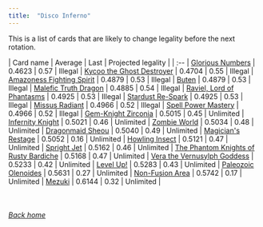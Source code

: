 ```yaml
---
title:  "Disco Inferno"
---
```


This is a list of cards that are likely to change legality before the next rotation.

| Card name | Average | Last | Projected legality |
| :-- |
[Glorious Numbers](https://db.ygoprodeck.com/card/?search=Glorious%20Numbers) | 0.4623 | 0.57 | Illegal |
[Kycoo the Ghost Destroyer](https://db.ygoprodeck.com/card/?search=Kycoo%20the%20Ghost%20Destroyer) | 0.4704 | 0.55 | Illegal |
[Amazoness Fighting Spirit](https://db.ygoprodeck.com/card/?search=Amazoness%20Fighting%20Spirit) | 0.4879 | 0.53 | Illegal |
[Buten](https://db.ygoprodeck.com/card/?search=Buten) | 0.4879 | 0.53 | Illegal |
[Malefic Truth Dragon](https://db.ygoprodeck.com/card/?search=Malefic%20Truth%20Dragon) | 0.4885 | 0.54 | Illegal |
[Raviel, Lord of Phantasms](https://db.ygoprodeck.com/card/?search=Raviel,%20Lord%20of%20Phantasms) | 0.4925 | 0.53 | Illegal |
[Stardust Re-Spark](https://db.ygoprodeck.com/card/?search=Stardust%20Re-Spark) | 0.4925 | 0.53 | Illegal |
[Missus Radiant](https://db.ygoprodeck.com/card/?search=Missus%20Radiant) | 0.4966 | 0.52 | Illegal |
[Spell Power Mastery](https://db.ygoprodeck.com/card/?search=Spell%20Power%20Mastery) | 0.4966 | 0.52 | Illegal |
[Gem-Knight Zirconia](https://db.ygoprodeck.com/card/?search=Gem-Knight%20Zirconia) | 0.5015 | 0.45 | Unlimited |
[Infernity Knight](https://db.ygoprodeck.com/card/?search=Infernity%20Knight) | 0.5021 | 0.46 | Unlimited |
[Zombie World](https://db.ygoprodeck.com/card/?search=Zombie%20World) | 0.5034 | 0.48 | Unlimited |
[Dragonmaid Sheou](https://db.ygoprodeck.com/card/?search=Dragonmaid%20Sheou) | 0.5040 | 0.49 | Unlimited |
[Magician's Restage](https://db.ygoprodeck.com/card/?search=Magician's%20Restage) | 0.5052 | 0.16 | Unlimited |
[Howling Insect](https://db.ygoprodeck.com/card/?search=Howling%20Insect) | 0.5121 | 0.47 | Unlimited |
[Spright Jet](https://db.ygoprodeck.com/card/?search=Spright%20Jet) | 0.5162 | 0.46 | Unlimited |
[The Phantom Knights of Rusty Bardiche](https://db.ygoprodeck.com/card/?search=The%20Phantom%20Knights%20of%20Rusty%20Bardiche) | 0.5168 | 0.47 | Unlimited |
[Vera the Vernusylph Goddess](https://db.ygoprodeck.com/card/?search=Vera%20the%20Vernusylph%20Goddess) | 0.5233 | 0.42 | Unlimited |
[Level Up!](https://db.ygoprodeck.com/card/?search=Level%20Up!) | 0.5283 | 0.43 | Unlimited |
[Paleozoic Olenoides](https://db.ygoprodeck.com/card/?search=Paleozoic%20Olenoides) | 0.5631 | 0.27 | Unlimited |
[Non-Fusion Area](https://db.ygoprodeck.com/card/?search=Non-Fusion%20Area) | 0.5742 | 0.17 | Unlimited |
[Mezuki](https://db.ygoprodeck.com/card/?search=Mezuki) | 0.6144 | 0.32 | Unlimited |

<br>

###### [Back home](index)